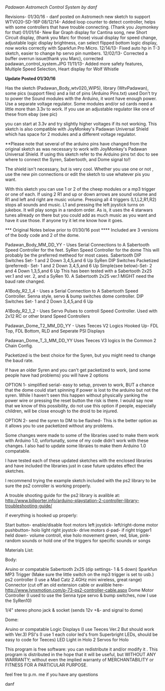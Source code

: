 *Padawan Astromech Control System by danf*

Revisions-    01/30/16 - danf posted on Astromech new sketch to support WTV020-SD-16P
              08/12/14- Added loop counter to detect controller, helps with some controllers that have trouble connecting.
                        (Thank you Joymonkey for that)
              01/01/14- New Bar Graph display for Cantina song, new Short Circuit display, (thank you Marc for those) 
                        visual display for speed change, adjustable logic display brightness, can select flipped bottom logic display, 
                        now works correctly with Sparkfun Pro Micro.
              12/14/13- Fixed auto hp in T-3 sketch, easier to change hp servo pin numbers.
              12/02/13- Corrected a buffer overrun issue(thank you Marc), corrected padawan_control_system.JPG
              11/11/13- Added more safety features, Multiple Speed Selection, Heart display for Wolf Whistle

**Update Posted 01/30/16**

Has the sketch (Padawan_Body_wtv020_WIP5), library (WtvPadawan), some pics (support files) and a list of pins (Arduino Pins.txt) used
Don't try to power the Sound modules with the Arduino, it wont have enough power. Use a separate voltage regulator.
Some modules and/or sd cards need a little more than 3.3v to work. If you use an adjustable regulator like one of these from ebay (see pic)

you can start at 3.3v and try slightly higher voltages if its not working.
This sketch is also compatible with JoyMonkey's Padawan Universal Shield which has space for 2 modules and a different voltage regulator.

**Please note that several of the arduino pins have changed from the original sketch as was necessary to work with JoyMonkey's Padawan Universal Shield. If using this sketch refer to the Arduino pins txt doc to see where to connect the Syren, Sabertooth, and Dome signal to!!

The shield isn't necessary, but is very cool. Whether you use one or not , use the new pin connections or edit the sketch to use whatever pis you want.

With this sketch you can use 1 or 2 of the cheep modules or a mp3 trigger or one of each. If using 2 R1 and up or down arrows are sound volume and R1 and left and right are music volume. Pressing all 4 triggers (L1,L2,R1,R2) stops all sounds and music. L1 and pressing the left joystick turns on jukebox. It will play songs in a random order. As is, it uses the 4 starwars tunes allready on there but you could add as much music as you want and have it use those.
If anyone try it let me know how it goes.

*** Original Notes below prior to 01/30/16 post ****
Included are 3 versions of the body code and 2 of the dome.

Padawan_Body_MM_DD_YY -
                               Uses Serial Connections to A Sabertooth Speed Controller for the feet.
                               SyRen Speed Controller for the dome
                               This will probably be the preferred metheod for most cases.
                               Sabertooth DIP Switches Set- 1 and 2 Down 3,4,5,and 6 Up
                               SyRen DIP Switches Packetized (preferred)- Set- 1 and 2 Down 3,4,5,and 6 Up
                                                                  Simple(see below)-Set- 2 and 4 Down 1,3,5,and 6 Up
                               This has been tested with a Sabertooth 2x25 ver.1 and ver. 2, and a SyRen 10. 
                               A Sabertooth 2x25 ver.1  MIGHT need the baud rate changed.

A1Body_R2_1_4 - 
                              Uses a Serial Connection to A Sabertooth Speed Controller. 
                              Senna style, servo & bump switches dome controller.
                               DIP Switches Set- 1 and 2 Down 3,4,5,and 6 Up

A1Body_R2_1_2 - 
                               Uses Servo Pulses to controll Speed Controller.
                               Used with 2x12 RC or other brand Speed Controllers

Padawan_Dome_T2_MM_DD_YY - 
                               Uses Teeces V2 Logics  Hooked Up- FDL Top, FDL Bottom, RLD and Seperate PSI Displays

Padawan_Dome_T_3_MM_DD_YY
                               Uses Teeces V3 logics In the Common 2 Chain Config.


Packetized is the best choice for the Syren, but you might need to change the baud rate.

If have an older Syren and you can't get packetized to work, (and some people have had problems) you will have 2 options

OPTION 1- simplified serial- easy to setup, proven to work, 
          BUT a chance that the dome could start spinning if power is lost to the arduino but not the syren. 
          While I haven't seen this happen without physically yanking the power wire or pressing the reset button the risk is there. 
          I would say now that we know of this possibility, do not use this option if people, 
          especially children, will be close enough to the droid to be injured.

OPTION 2- send the syren to DM to be flashed- This is the better option as it allows you to use packetized without any problems.

Some changes were made to some of the libraries used to make them work with Arduino 1.0, unfortunatly, some of my code didn't work with these changes.
I also had to update some libraies to make them Arduino 1.0 compatable.

I have tested each of these updated sketches with the enclosed libraries and have included the libraries just in case future updates effect the sketches.

I recommend trying the example sketch included with the ps2 library to be sure the ps2 conroller is working properly.

A trouble shooting guide for the ps2 library is avalible at:
http://www.billporter.info/arduino-playstation-2-controller-library-troubleshooting-guide/


if everything is hooked up properly:

Start button- enable/disable foot motors
left joystick- left/right-dome motor
               pushbutton- holo light
right joystck- drive motors
d-pad- if right trigger1 held down- volume controll, else holo movement
green, red, blue, pink- random sounds or hold one of the triggers for specific sounds or songs


Materials List:

Body:

Aruino or compatable 
Sabertooth 2x25  (dip settings- 1 & 5 down)
Sparkfun MP3 Trigger (Make sure the little switch on the mp3 trigger is set to usb.)
ps2 controller (I use a Mad Catz 2.4GHz mini wireless, great range)
Connector (cut off an old extension cable or avalible here- http://www.lynxmotion.com/p-73-ps2-controller-cable.aspx
Dome Motor Controller (I used to use the Senna type servo & bump switches, now I use the SyRen10)

1/4" stereo phono jack & socket (sends 12v +&- and signal to dome)

Dome:

Aruino or compatable 
Logic Displays (I use Teeces Ver.2 But should work with Ver.3)
PSI's (I use 1 each color led's from Superbright LEDs, should be easy to code for Teeces)
LED Light in Holo
2 Servos for Holo

This program is free software: you can redistribute it and/or modify it .
This program is distributed in the hope that it will be useful,
but WITHOUT ANY WARRANTY; without even the implied warranty of
MERCHANTABILITY or FITNESS FOR A PARTICULAR PURPOSE.

feel free to p.m. me if you have any questions

danf
